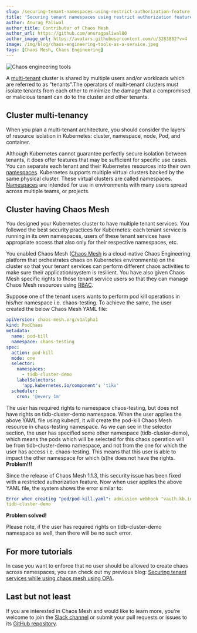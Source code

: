 ```yaml
---
slug: /securing-tenant-namespaces-using-restrict-authorization-feature
title: 'Securing tenant namespaces using restrict authorization feature in Chaos Mesh'
author: Anurag Paliwal
author_title: Contributor of Chaos Mesh
author_url: https://github.com/anuragpaliwal80
author_image_url: https://avatars.githubusercontent.com/u/3283882?v=4
image: /img/blog/chaos-engineering-tools-as-a-service.jpeg
tags: [Chaos Mesh, Chaos Engineering]
---
```


![Chaos engineering tools](/img/blog/chaos-mesh-restrict-authorization.jpeg)

A [multi-tenant](https://cloud.google.com/kubernetes-engine/docs/concepts/multitenancy-overview) cluster is shared by multiple users and/or workloads which are referred to as "tenants".The operators of multi-tenant clusters must isolate tenants from each other to minimize the damage that a compromised or malicious tenant can do to the cluster and other tenants.

<!--truncate-->

## Cluster multi-tenancy

When you plan a multi-tenant architecture, you should consider the layers of resource isolation in Kubernetes: cluster, namespace, node, Pod, and container.

Although Kubernetes cannot guarantee perfectly secure isolation between tenants, it does offer features that may be sufficient for specific use cases. You can separate each tenant and their Kubernetes resources into their own [namespaces](https://kubernetes.io/docs/concepts/overview/working-with-objects/namespaces/). Kubernetes supports multiple virtual clusters backed by the same physical cluster. These virtual clusters are called namespaces. [Namespaces](https://kubernetes.io/docs/concepts/overview/working-with-objects/namespaces/) are intended for use in environments with many users spread across multiple teams, or projects.

## Cluster having Chaos Mesh

You designed your Kubernetes cluster to have multiple tenant services. You followed the best security practices for Kubernetes: each tenant service is running in its own namespaces, users of these tenant services have appropriate access that also only for their respective namespaces, etc.

<!--truncate-->

You enabled Chaos Mesh ([Chaos Mesh](https://github.com/chaos-mesh/chaos-mesh) is a cloud-native Chaos Engineering platform that orchestrates chaos on Kubernetes environments) on the cluster so that your tenant services can perform different chaos activities to make sure their application/system is resilient. You have also given Chaos Mesh specific rights to those tenant service users so that they can manage Chaos Mesh resources using [RBAC](https://kubernetes.io/docs/reference/access-authn-authz/rbac/).

<!--truncate-->

Suppose one of the tenant users wants to perform pod kill operations in his/her namespace i.e. chaos-testing. To achieve the same, the user created the below Chaos Mesh YAML file:

```yml
apiVersion: chaos-mesh.org/v1alpha1
kind: PodChaos
metadata:
  name: pod-kill
  namespace: chaos-testing
spec:
  action: pod-kill
  mode: one
  selector:
    namespaces:
      - tidb-cluster-demo
    labelSelectors:
      'app.kubernetes.io/component': 'tikv'
  scheduler:
    cron: '@every 1m'
```

The user has required rights to namespace chaos-testing, but does not have rights on tidb-cluster-demo namespace. When the user applies the above YAML file using kubectl, it will create the pod-kill Chaos Mesh resource in chaos-testing namespace. As we can see in the selector section, the user has specified some other namespace (tidb-cluster-demo), which means the pods which will be selected for this chaos operation will be from tidb-cluster-demo namespace, and not from the one for which the user has access i.e. chaos-testing. This means that this user is able to impact the other namespace for which (s)he does not have the rights. **Problem!!!**

<!--truncate-->

Since the release of Chaos Mesh 1.1.3, this security issue has been fixed with a restricted authorization feature. Now when user applies the above YAML file, the system shows the error similar to:

```yml
Error when creating "pod/pod-kill.yaml": admission webhook "vauth.kb.io" denied the request: ... is forbidden on namespace
tidb-cluster-demo
```

**Problem solved!**

Please note, if the user has required rights on tidb-cluster-demo namespace as well, then there will be no such error.

## For more tutorials

In case you want to enforce that no user should be allowed to create chaos across namespaces, you can check out my previous blog: [Securing tenant services while using chaos mesh using OPA](https://anuragpaliwal-93749.medium.com/securing-tenant-services-while-using-chaos-mesh-using-opa-3ae80c7f4b85).

## Last but not least

If you are interested in Chaos Mesh and would like to learn more, you're welcome to join the [Slack channel](https://slack.cncf.io/) or submit your pull requests or issues to its [GitHub repository](https://github.com/chaos-mesh/chaos-mesh).
